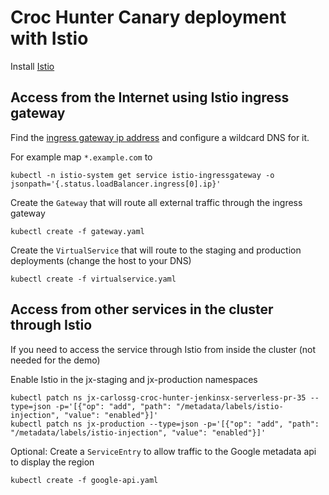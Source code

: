 # Croc Hunter Canary deployment with Istio

Install [Istio](https://istio.io/docs/setup/kubernetes/quick-start/)

## Access from the Internet using Istio ingress gateway

Find the [ingress gateway ip address](https://istio.io/docs/tasks/traffic-management/ingress/#determining-the-ingress-ip-and-ports) and configure a wildcard DNS for it.

For example map `*.example.com` to

    kubectl -n istio-system get service istio-ingressgateway -o jsonpath='{.status.loadBalancer.ingress[0].ip}'

Create the `Gateway` that will route all external traffic through the ingress gateway

    kubectl create -f gateway.yaml

Create the `VirtualService` that will route to the staging and production deployments (change the host to your DNS)

    kubectl create -f virtualservice.yaml

## Access from other services in the cluster through Istio

If you need to access the service through Istio from inside the cluster (not needed for the demo)

Enable Istio in the jx-staging and jx-production namespaces

    kubectl patch ns jx-carlossg-croc-hunter-jenkinsx-serverless-pr-35 --type=json -p='[{"op": "add", "path": "/metadata/labels/istio-injection", "value": "enabled"}]'
    kubectl patch ns jx-production --type=json -p='[{"op": "add", "path": "/metadata/labels/istio-injection", "value": "enabled"}]'

Optional: Create a `ServiceEntry` to allow traffic to the Google metadata api to display the region

    kubectl create -f google-api.yaml
